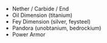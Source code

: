 - Nether / Carbide / End
- Oil Dimension (titanium)
- Fey Dimension (silver, feysteel)
- Pandora (unobtanium, bedrockium)
- Power Armor